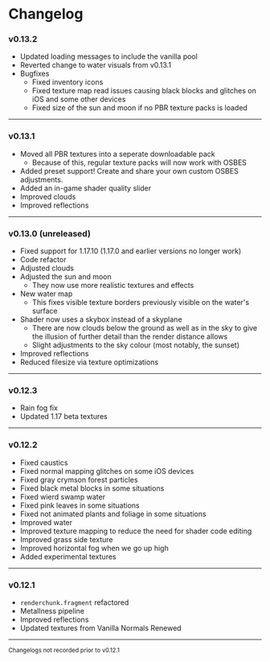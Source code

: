 # Changelog
### v0.13.2
- Updated loading messages to include the vanilla pool
- Reverted change to water visuals from v0.13.1
- Bugfixes
  - Fixed inventory icons
  - Fixed texture map read issues causing black blocks and glitches on iOS and some other devices
  - Fixed size of the sun and moon if no PBR texture packs is loaded
-------------
### v0.13.1
- Moved all PBR textures into a seperate downloadable pack
  - Because of this, regular texture packs will now work with OSBES
- Added preset support! Create and share your own custom OSBES adjustments.
- Added an in-game shader quality slider
- Improved clouds
- Improved reflections
-------------
### v0.13.0 (unreleased)
- Fixed support for 1.17.10 (1.17.0 and earlier versions no longer work)
- Code refactor
- Adjusted clouds
- Adjusted the sun and moon
  - They now use more realistic textures and effects
- New water map 
  - This fixes visible texture borders previously visible on the water's surface
- Shader now uses a skybox instead of a skyplane
  - There are now clouds below the ground as well as in the sky to give the illusion of further detail than the render distance allows
  - Slight adjustments to the sky colour (most notably, the sunset)
- Improved reflections
- Reduced filesize via texture optimizations
-------------
### v0.12.3
- Rain fog fix
- Updated 1.17 beta textures
-------------
### v0.12.2
- Fixed caustics
- Fixed normal mapping glitches on some iOS devices
- Fixed gray crymson forest particles
- Fixed black metal blocks in some situations
- Fixed wierd swamp water
- Fixed pink leaves in some situations
- Fixed not animated plants and foliage in some situations
- Improved water
- Improved texture mapping to reduce the need for shader code editing
- Improved grass side texture
- Improved horizontal fog when we go up high
- Added experimental textures
------------
### v0.12.1
- `renderchunk.fragment` refactored
- Metallness pipeline
- Improved reflections
- Updated textures from Vanilla Normals Renewed
-----------
<sub>Changelogs not recorded prior to v0.12.1</sub>
